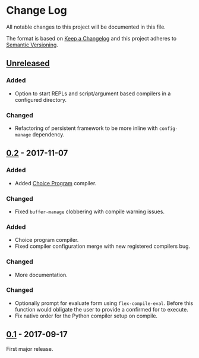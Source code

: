 # Change Log
All notable changes to this project will be documented in this file.

The format is based on [Keep a Changelog](http://keepachangelog.com/)
and this project adheres to [Semantic Versioning](http://semver.org/).


## [Unreleased]

### Added
- Option to start REPLs and script/argument based compilers in a configured
  directory.

### Changed
- Refactoring of persistent framework to be more inline with `config-manage`
  dependency.


## [0.2] - 2017-11-07
### Added
- Added [Choice Program] compiler.

### Changed
- Fixed `buffer-manage` clobbering with compile warning issues.


### Added
- Choice program compiler.
- Fixed compiler configuration merge with new registered compilers bug.

### Changed
- More documentation.


### Changed
- Optionally prompt for evaluate form using `flex-compile-eval`.  Before this
  function would obligate the user to provide a confirmed for to execute.
- Fix native order for the Python compiler setup on compile.

## [0.1] - 2017-09-17
First major release.


[Unreleased]: https://github.com/plandes/flex-compile/compare/v0.2...HEAD
[0.2]: https://github.com/plandes/flex-compile/compare/v0.1...v0.2
[0.1]: https://github.com/plandes/flex-compile/compare/772d70f...v0.1

<!-- links -->
[Choice Program]: https://github.com/plandes/choice-program
